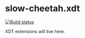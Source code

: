 slow-cheetah.xdt
================

[![Build status](https://ci.appveyor.com/api/projects/status/fkuj0y3vbw6y7dxs)](https://ci.appveyor.com/project/sayedihashimi/slow-cheetah-xdt)

XDT extensions will live here.
